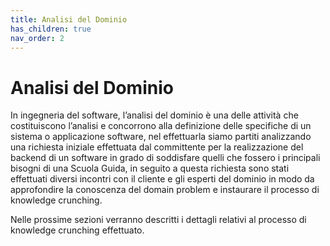 ```yaml
---
title: Analisi del Dominio
has_children: true
nav_order: 2
---
```


# Analisi del Dominio

In ingegneria del software, l’analisi del dominio è una delle attività che costituiscono l’analisi e concorrono alla definizione delle specifiche di un sistema o applicazione software, nel effettuarla siamo partiti analizzando una richiesta iniziale effettuata dal committente per la realizzazione del backend di un software in grado di soddisfare quelli che fossero i principali bisogni di una Scuola Guida, in seguito a questa richiesta sono stati effettuati diversi incontri con il cliente e gli esperti del dominio in modo da approfondire la conoscenza del domain problem e instaurare il processo di knowledge crunching.

Nelle prossime sezioni verranno descritti i dettagli relativi al processo di knowledge crunching effettuato.
